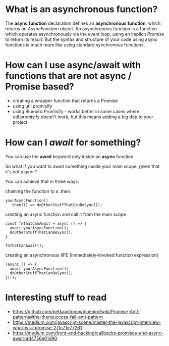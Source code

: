 # What is an asynchronous function?

The **async function** declaration defines an **asynchronous function**, which returns an *AsyncFunction* object. An asynchronous function is a function which operates asynchronously via the event loop, using an implicit *Promise* to return its result. But the syntax and structure of your code using async functions is much more like using standard synchronous functions.

# How can I use async/await with functions that are not async / Promise based?

- creating a wrapper function that returns a Promise
- using util.promisify
- using Bluebird Promisify - 
works better in some cases where util.promisify doesn't work, but this means adding a big dep to your project

# How can I *await* for something?
You can use the **await** keyword only inside an **async** function. 

So what if you want to await something inside your main scope, given that it's not *async* ?

You can achieve that in three ways:

chaining the function to a .then

```
yourAsyncFunction()
  .then(() => doOtherStuffThatCanBeSync());
```

creating an async function and call it from the main scope
```
const fnThatCanAwait = async () => {
  await yourAsyncFunction();
  doOtherStuffThatCanBeSync();
}

fnThatCanAwait();
```
creating an asynchronous IIFE (Immediately-invoked function expression)

```
(async () => {
  await yourAsyncFunction();
  doOtherStuffThatCanBeSync();
})();
```

# Interesting stuff to read
- https://github.com/petkaantonov/bluebird/wiki/Promise-Anti-patterns#the-thensuccess-fail-anti-pattern
- https://medium.com/javascript-scene/master-the-javascript-interview-what-is-a-promise-27fc71e77261
- https://medium.com/front-end-hacking/callbacks-promises-and-async-await-ad4756e01d90